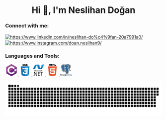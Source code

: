 <h1 align="center">Hi 👋, I'm Neslihan Doğan</h1>
<h3 align="left">Connect with me:</h3>
<p align="left">
<a href="https://www.linkedin.com/in/neslihan-do%C4%9Fan/" target="blank"><img align="center" src="https://raw.githubusercontent.com/rahuldkjain/github-profile-readme-generator/master/src/images/icons/Social/linked-in-alt.svg" alt="https://www.linkedin.com/in/neslihan-do%c4%9fan-20a7991a0/" height="30" width="40" /></a>
<a href="https://www.instagram.com/doan.neslihan9/?igsh=azY5d3RobHkzcDg0&utm_source=qr" target="blank"><img align="center" src="https://raw.githubusercontent.com/rahuldkjain/github-profile-readme-generator/master/src/images/icons/Social/instagram.svg" alt="https://www.instagram.com/doan.neslihan9/" height="30" width="40" /></a>
</p>

<h3 align="left">Languages and Tools:</h3>
<p align="left"> <a href="https://www.w3schools.com/cs/" target="_blank" rel="noreferrer"> <img src="https://raw.githubusercontent.com/devicons/devicon/master/icons/csharp/csharp-original.svg" alt="csharp" width="40" height="40"/> </a> <a href="https://www.w3schools.com/css/" target="_blank" rel="noreferrer"> <img src="https://raw.githubusercontent.com/devicons/devicon/master/icons/css3/css3-original-wordmark.svg" alt="css3" width="40" height="40"/> </a> <a href="https://dotnet.microsoft.com/" target="_blank" rel="noreferrer"> <img src="https://raw.githubusercontent.com/devicons/devicon/master/icons/dot-net/dot-net-original-wordmark.svg" alt="dotnet" width="40" height="40"/> </a> <a href="https://www.w3.org/html/" target="_blank" rel="noreferrer"> <img src="https://raw.githubusercontent.com/devicons/devicon/master/icons/html5/html5-original-wordmark.svg" alt="html5" width="40" height="40"/> </a> <a href="https://www.postgresql.org" target="_blank" rel="noreferrer"> <img src="https://raw.githubusercontent.com/devicons/devicon/master/icons/postgresql/postgresql-original-wordmark.svg" alt="postgresql" width="40" height="40"/> </a> </p>

<picture>
  <source media="(prefers-color-scheme: dark)" srcset="https://raw.githubusercontent.com/nesli9/nesli9/output/github-contribution-grid-snake-dark.svg">
  <source media="(prefers-color-scheme: light)" srcset="https://raw.githubusercontent.com/nesli9/nesli9/output/github-contribution-grid-snake.svg">
  <img alt="github contribution grid snake animation" src="https://raw.githubusercontent.com/nesli9/nesli9/output/github-contribution-grid-snake.svg">
</picture>
